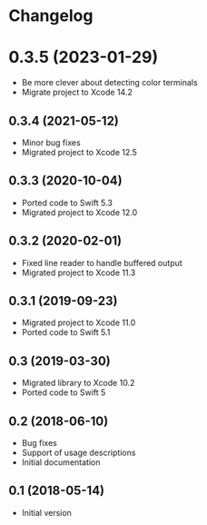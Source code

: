 # Changelog

# 0.3.5 (2023-01-29)
- Be more clever about detecting color terminals
- Migrate project to Xcode 14.2

## 0.3.4 (2021-05-12)
- Minor bug fixes
- Migrated project to Xcode 12.5

## 0.3.3 (2020-10-04)
- Ported code to Swift 5.3
- Migrated project to Xcode 12.0

## 0.3.2 (2020-02-01)
- Fixed line reader to handle buffered output
- Migrated project to Xcode 11.3

## 0.3.1 (2019-09-23)
- Migrated project to Xcode 11.0
- Ported code to Swift 5.1

## 0.3 (2019-03-30)
- Migrated library to Xcode 10.2
- Ported code to Swift 5

## 0.2 (2018-06-10)
- Bug fixes
- Support of usage descriptions
- Initial documentation

## 0.1 (2018-05-14)
- Initial version

